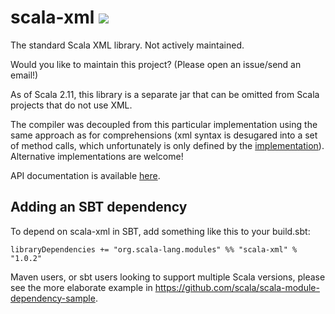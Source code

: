 scala-xml [<img src="https://api.travis-ci.org/scala/scala-xml.png"/>](https://travis-ci.org/scala/scala-xml)
=========

The standard Scala XML library. Not actively maintained.

Would you like to maintain this project? (Please open an issue/send an email!)

As of Scala 2.11, this library is a separate jar that can be omitted from Scala projects that do not use XML.

The compiler was decoupled from this particular implementation using the same approach as for comprehensions (xml syntax is desugared into a set of method calls, which unfortunately is only defined by the [implementation](https://github.com/scala/scala/blob/2.11.x/src/compiler/scala/tools/nsc/ast/parser/SymbolicXMLBuilder.scala)). Alternative implementations are welcome!

API documentation is available [here](http://www.scala-lang.org/api/current/scala-xml/).

## Adding an SBT dependency
To depend on scala-xml in SBT, add something like this to your build.sbt:

```
libraryDependencies += "org.scala-lang.modules" %% "scala-xml" % "1.0.2"
```

Maven users, or sbt users looking to support multiple Scala versions, please see the more elaborate example in https://github.com/scala/scala-module-dependency-sample.
